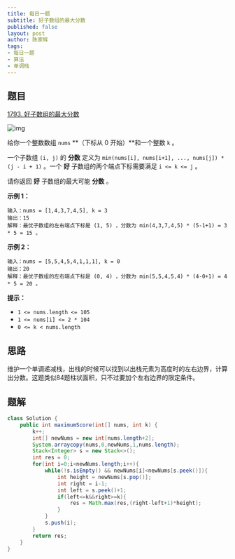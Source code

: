 ```yaml
---
title: 每日一题
subtitle: 好子数组的最大分数
published: false
layout: post
author: 陈家辉
tags:
- 每日一题
- 算法
- 单调栈
---
```


## 题目

[1793. 好子数组的最大分数](https://leetcode.cn/problems/maximum-score-of-a-good-subarray/)

![img](https://assets.leetcode.com/uploads/2021/01/04/histogram.jpg)

给你一个整数数组 `nums` **（下标从 0 开始）**和一个整数 `k` 。

一个子数组 `(i, j)` 的 **分数** 定义为 `min(nums[i], nums[i+1], ..., nums[j]) * (j - i + 1)` 。一个 **好** 子数组的两个端点下标需要满足 `i <= k <= j` 。

请你返回 **好** 子数组的最大可能 **分数** 。

 

**示例 1：**

```
输入：nums = [1,4,3,7,4,5], k = 3
输出：15
解释：最优子数组的左右端点下标是 (1, 5) ，分数为 min(4,3,7,4,5) * (5-1+1) = 3 * 5 = 15 。
```

**示例 2：**

```
输入：nums = [5,5,4,5,4,1,1,1], k = 0
输出：20
解释：最优子数组的左右端点下标是 (0, 4) ，分数为 min(5,5,4,5,4) * (4-0+1) = 4 * 5 = 20 。
```

 

**提示：**

- `1 <= nums.length <= 105`
- `1 <= nums[i] <= 2 * 104`
- `0 <= k < nums.length`

## 思路

维护一个单调递减栈，出栈的时候可以找到以出栈元素为高度时的左右边界，计算出分数。这题类似84题柱状面积，只不过要加个左右边界的限定条件。

## 题解

```java
class Solution {
    public int maximumScore(int[] nums, int k) {
        k++;
        int[] newNums = new int[nums.length+2];
        System.arraycopy(nums,0,newNums,1,nums.length);
        Stack<Integer> s = new Stack<>();
        int res = 0;
        for(int i=0;i<newNums.length;i++){
            while(!s.isEmpty() && newNums[i]<newNums[s.peek()]){
                int height = newNums[s.pop()];
                int right = i-1;
                int left = s.peek()+1;
                if(left<=k&&right>=k){
                    res = Math.max(res,(right-left+1)*height);
                }
            }
            s.push(i);
        }
        return res;
    }
}
```

